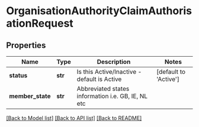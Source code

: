# OrganisationAuthorityClaimAuthorisationRequest

## Properties
Name | Type | Description | Notes
------------ | ------------- | ------------- | -------------
**status** | **str** | Is this Active/Inactive - default is Active | [default to 'Active']
**member_state** | **str** | Abbreviated states information i.e. GB, IE, NL etc | 

[[Back to Model list]](../README.md#documentation-for-models) [[Back to API list]](../README.md#documentation-for-api-endpoints) [[Back to README]](../README.md)

